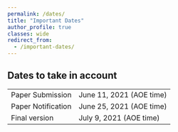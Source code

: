```yaml
---
permalink: /dates/
title: "Important Dates"
author_profile: true
classes: wide
redirect_from: 
  - /important-dates/
---
```



## Dates to take in account

|                      |                          |
| -------------------- | ------------------------ |
| Paper Submission     | June 11, 2021 (AOE time) |
| Paper Notification   | June 25, 2021 (AOE time) |
| Final version        | July  9, 2021 (AOE time) |
